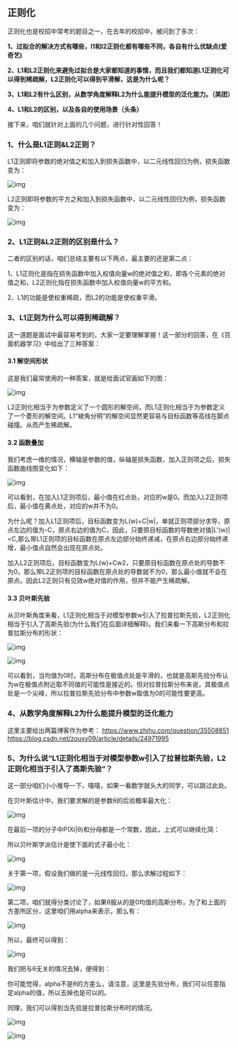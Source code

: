 ## 正则化

正则化也是校招中常考的题目之一，在去年的校招中，被问到了多次：

**1、过拟合的解决方式有哪些，l1和l2正则化都有哪些不同，各自有什么优缺点(爱奇艺)**

**2、L1和L2正则化来避免过拟合是大家都知道的事情，而且我们都知道L1正则化可以得到稀疏解，L2正则化可以得到平滑解，这是为什么呢？**

**3、L1和L2有什么区别，从数学角度解释L2为什么能提升模型的泛化能力。（美团）**

**4、L1和L2的区别，以及各自的使用场景（头条）**

接下来，咱们就针对上面的几个问题，进行针对性回答！

### 1、什么是L1正则&L2正则？

L1正则即将参数的绝对值之和加入到损失函数中，以二元线性回归为例，损失函数变为：

![img](https://mmbiz.qpic.cn/mmbiz_png/jYWFficmyzX6mUom85CDufMiayB6ACQUsLnCzZzSYnvkvyCAaSibFTXOsqGSvbRQHcDHUAzvtkt7HsxWjRicPvotOw/640?wx_fmt=png&tp=webp&wxfrom=5&wx_lazy=1&wx_co=1)

L2正则即将参数的平方之和加入到损失函数中，以二元线性回归为例，损失函数变为：

![img](https://mmbiz.qpic.cn/mmbiz_png/jYWFficmyzX6mUom85CDufMiayB6ACQUsL59ibkRCOtzRDFPV4KrT1LwtuM6Ev8Ttcj4Fs4472RcSdDw3metAibeRg/640?wx_fmt=png&tp=webp&wxfrom=5&wx_lazy=1&wx_co=1)

### 2、L1正则&L2正则的区别是什么？

二者的区别的话，咱们总结主要有以下两点，最主要的还是第二点：

1、L1正则化是指在损失函数中加入权值向量w的绝对值之和，即各个元素的绝对值之和，L2正则化指在损失函数中加入权值向量w的平方和。

2、L1的功能是使权重稀疏，而L2的功能是使权重平滑。

### 3、L1正则为什么可以得到稀疏解？

这一道题是面试中最容易考到的，大家一定要理解掌握！这一部分的回答，在《百面机器学习》中给出了三种答案：

#### 3.1 解空间形状

这是我们最常使用的一种答案，就是给面试官画如下的图：

![img](https://mmbiz.qpic.cn/mmbiz_png/jYWFficmyzX6mUom85CDufMiayB6ACQUsLGIHtQ4wiazqXwhe1ekHVYUFeCeuib9qlYibe1ypfnQLnrRyN3hyZ85PlQ/640?wx_fmt=png&tp=webp&wxfrom=5&wx_lazy=1&wx_co=1)

L2正则化相当于为参数定义了一个圆形的解空间，而L1正则化相当于为参数定义了一个菱形的解空间。L1“棱角分明”的解空间显然更容易与目标函数等高线在脚点碰撞。从而产生稀疏解。

#### 3.2 函数叠加

我们考虑一维的情况，横轴是参数的值，纵轴是损失函数，加入正则项之后，损失函数曲线图变化如下：

![img](https://mmbiz.qpic.cn/mmbiz_png/jYWFficmyzX6mUom85CDufMiayB6ACQUsLLksROKo8l0KrCVGfdf7eiabK2QKm94kPFc5VtLiaM9hNFr3ZFjbXyUQg/640?wx_fmt=png&tp=webp&wxfrom=5&wx_lazy=1&wx_co=1)

可以看到，在加入L1正则项后，最小值在红点处，对应的w是0。而加入L2正则项后，最小值在黄点处，对应的w并不为0。

为什么呢？加入L1正则项后，目标函数变为L(w)+C|w|，单就正则项部分求导，原点左边的值为-C，原点右边的值为C，因此，只要原目标函数的导数绝对值|L'(w)|<C,那么带L1正则项的目标函数在原点左边部分始终递减，在原点右边部分始终递增，最小值点自然会出现在原点处。

加入L2正则项后，目标函数变为L(w)+Cw2，只要原目标函数在原点处的导数不为0，那么带L2正则项的目标函数在原点处的导数就不为0，那么最小值就不会在原点。因此L2正则只有见效w绝对值的作用，但并不能产生稀疏解。

#### 3.3 贝叶斯先验

从贝叶斯角度来看，L1正则化相当于对模型参数w引入了拉普拉斯先验，L2正则化相当于引入了高斯先验(为什么我们在后面详细解释)。我们来看一下高斯分布和拉普拉斯分布的形状：

![img](https://mmbiz.qpic.cn/mmbiz_png/jYWFficmyzX6mUom85CDufMiayB6ACQUsLYFMjV0hkkS1oTRw8haRBZRu8F6xb5SphtdFHUWL2CRO2rsCL3GbkaA/640?wx_fmt=png&tp=webp&wxfrom=5&wx_lazy=1&wx_co=1)

![img](https://mmbiz.qpic.cn/mmbiz_png/jYWFficmyzX6mUom85CDufMiayB6ACQUsLVvsJKLFT5HhSy1N0AwiabQCbdgn4guiaRhzLI8oy4qGk5aBJQYjKyCzw/640?wx_fmt=png&tp=webp&wxfrom=5&wx_lazy=1&wx_co=1)

可以看到，当均值为0时，高斯分布在极值点处是平滑的，也就是高斯先验分布认为w在极值点附近取不同值的可能性是接近的。但对拉普拉斯分布来说，其极值点处是一个尖峰，所以拉普拉斯先验分布中参数w取值为0的可能性要更高。

### 4、从数学角度解释L2为什么能提升模型的泛化能力

这里主要给出两篇博客作为参考：
https://www.zhihu.com/question/35508851
https://blog.csdn.net/zouxy09/article/details/24971995

### 5、为什么说“L1正则化相当于对模型参数w引入了拉普拉斯先验，L2正则化相当于引入了高斯先验”？

这一部分咱们小小推导一下，嘻嘻，如果一看数学就头大的同学，可以跳过此处。

在贝叶斯估计中，我们要求解的是参数θ的后验概率最大化：

![img](https://mmbiz.qpic.cn/mmbiz_png/jYWFficmyzX6mUom85CDufMiayB6ACQUsLyFP1ib2zxU5jgluDNgC5Ub4BINia0WhvUqibW2WXD5rp58CDGYhdfxOSQ/640?wx_fmt=png&tp=webp&wxfrom=5&wx_lazy=1&wx_co=1)

在最后一项的分子中P(Xi|θ)和分母都是一个常数，因此，上式可以继续化简：

所以贝叶斯学派估计是使下面的式子最小化：

![img](https://mmbiz.qpic.cn/mmbiz_png/jYWFficmyzX6mUom85CDufMiayB6ACQUsLWC76fQ8X0qoU0WZOEbKsW7qcuibm2VhHmxWKLj6LqJRS3hiaPiaRWfEnA/640?wx_fmt=png&tp=webp&wxfrom=5&wx_lazy=1&wx_co=1)

关于第一项，假设我们做的是一元线性回归，那么求解过程如下：

![img](https://mmbiz.qpic.cn/mmbiz_png/jYWFficmyzX6mUom85CDufMiayB6ACQUsLBWvCZ43LuYYZjJ0AILrfLLpmS0e9GfVULLXDThrv5NH8cJdMscDQPg/640?wx_fmt=png&tp=webp&wxfrom=5&wx_lazy=1&wx_co=1)

第二项，咱们就得分类讨论了，如果θ服从的是0均值的高斯分布，为了和上面的方差所区分，这里咱们用alpha来表示，那么有：

![img](https://mmbiz.qpic.cn/mmbiz_png/jYWFficmyzX6mUom85CDufMiayB6ACQUsL12AyCQzVett3lKx84mP8icuiciaIKfbELMCtCcYZx0ndQkGEFibPicEibcaw/640?wx_fmt=png&tp=webp&wxfrom=5&wx_lazy=1&wx_co=1)

所以，最终可以得到：

![img](https://mmbiz.qpic.cn/mmbiz_png/jYWFficmyzX6mUom85CDufMiayB6ACQUsLriaZ1QftI85aOCvsVkcxyF4W9eELeSt27WuicvtCYBH5OWQezkxyJGfw/640?wx_fmt=png&tp=webp&wxfrom=5&wx_lazy=1&wx_co=1)

我们把与θ无关的情况去掉，便得到：

你可能觉得，alpha不是θ的方差么，请注意，这里是先验分布，我们可以任意指定alpha的值，所以去掉也是可以的。

同理，我们可以得到当先验是拉普拉斯分布时的情况。

![img](https://mmbiz.qpic.cn/mmbiz_png/jYWFficmyzX6mUom85CDufMiayB6ACQUsLBicn29DGp1rGLLX5O23tPk2F5WNSTENHQiciaaaE6ZXwpoxqtXAP0B0Tg/640?wx_fmt=png&tp=webp&wxfrom=5&wx_lazy=1&wx_co=1)

![img](https://mmbiz.qpic.cn/mmbiz_png/jYWFficmyzX6mUom85CDufMiayB6ACQUsLJVZuE7ljrpGbBJkQ30GIFFzicW6Qv9cC5psNCACSUxDKic3ZLQItsUKA/640?wx_fmt=png&tp=webp&wxfrom=5&wx_lazy=1&wx_co=1)